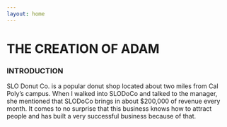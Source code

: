 ```yaml
---
layout: home
---
```

# THE CREATION OF ADAM

### INTRODUCTION

SLO Donut Co. is a popular donut shop located about two miles from Cal Poly’s campus. When I walked into SLODoCo and talked to the manager, she mentioned that SLODoCo brings in about $200,000 of revenue every month. It comes to no surprise that this business knows how to attract people and has built a very successful business because of that. 

